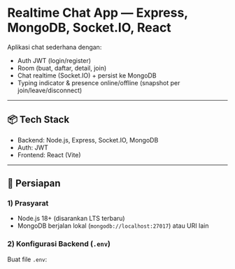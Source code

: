 # Realtime Chat App — Express, MongoDB, Socket.IO, React

Aplikasi chat sederhana dengan:
- Auth JWT (login/register)
- Room (buat, daftar, detail, join)
- Chat realtime (Socket.IO) + persist ke MongoDB
- Typing indicator & presence online/offline (snapshot per join/leave/disconnect)

---

## 📦 Tech Stack
- Backend: Node.js, Express, Socket.IO, MongoDB
- Auth: JWT
- Frontend: React (Vite)

---

## 🔧 Persiapan

### 1) Prasyarat
- Node.js 18+ (disarankan LTS terbaru)
- MongoDB berjalan lokal (`mongodb://localhost:27017`) atau URI lain

### 2) Konfigurasi Backend (`.env`)
Buat file `.env`:
